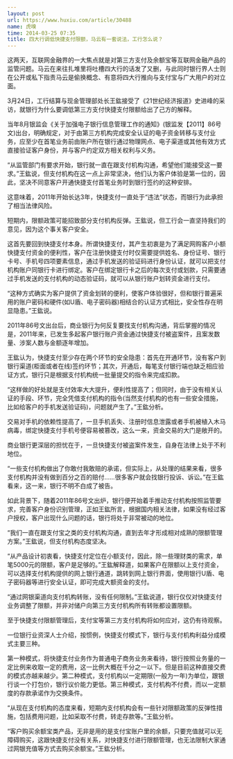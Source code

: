 ```yaml
---
layout: post
url: https://www.huxiu.com/article/30488
name: 虎嗅
time: 2014-03-25 07:35
title: 四大行调低快捷支付限额，马云有一套说法，工行怎么说？
---
```

这两天，互联网金融界的一大焦点就是对第三方支付及余额宝等互联网金融产品的监管问题。马云在来往扎堆里将吐槽四大行的话发了又删，与此同时银行界人士则在公开或私下指责马云是偷换概念、有意将四大行推向与支付宝与广大用户的对立面。

3月24日，工行结算与现金管理部处长王鈜接受了《21世纪经济报道》史进峰的采访，就银行为什么要调低第三方支付快捷支付限额给出了己方的解释。

当年8月银监会《关于加强电子银行信息管理工作的通知》(银监发【2011】86号文)出台，明确规定，对于由第三方机构完成安全认证的电子资金转移与支付业务，应至少在首笔业务前由账户所在银行通过物理网点、电子渠道或其他有效方式直接验证客户身份，并与客户约定双方相关权利与义务。

“从监管部门有要求开始，银行就一直在跟支付机构沟通，希望他们能接受这一要求。”王鈜说，但支付机构在这一点上非常坚决，他们认为客户体验是第一位的，因此，坚决不同意客户开通快捷支付首笔业务时到银行签约的这种安排。

这意味着，2011年开始长达3年，快捷支付一直处于“违法”状态，而银行为此承担了相当法律风险。

短期内，限额政策可能招致部分支付机构反弹。王鈜说，但工行会一直坚持我们的意见，因为这个事关客户安全。

这首先要回到快捷支付本身。所谓快捷支付，其产生初衷是为了满足网购客户小额快捷支付资金的便利性，客户在注册快捷支付时仅需要提供姓名、身份证号、银行卡号、手机号四项要素信息，通过手机发送的验证码进行身份认证，就可以把支付机构账户同银行卡进行绑定。客户在绑定银行卡之后的每次支付或划款，只需要通过手机发送的支付机构的动态验证码，就可以从银行账户划转资金进行支付。

“这种方式确实为客户提供了资金划转的便利，使客户体验很好，但和银行普遍采用的账户密码和硬件(如U盾、电子密码器)相结合的认证方式相比，安全性存在明显隐患。”王鈜说。

2011年86号文出台后，商业银行为何反复要找支付机构沟通，背后掌握的情况是，2011年来，已发生多起客户银行账户资金通过快捷支付被盗案件，且案发数量、涉案人数与金额逐年增加。

王鈜认为，快捷支付至少存在两个环节的安全隐患：首先在开通环节，没有客户到银行渠道(柜面或者在线)签约环节；其次，开通后，每笔支付银行端也缺乏相应验证方式，银行只是根据支付机构统一批量提交的指令来完成扣款。

“这样做的好处就是支付效率大大提升，便利性提高了；但同时，由于没有相关认证的手段、环节，完全凭借支付机构的指令(当然支付机构的也有一些安全措施，比如给客户的手机发送验证码)，问题就产生了。”王鈜分析。

交易对手机的依赖性提高了，一旦手机丢失、注册时信息泄露或者手机被植入木马病毒，绑定快捷支付手机号便容易被篡改，这么一来，资金交易的大门是敞开的。

商业银行更深层的担忧在于，一旦快捷支付被盗案件发生，自身在法律上处于不利地位。

“一些支付机构做出了你敢付我敢赔的承诺，但实际上，从处理的结果来看，很多支付机构并没有做到百分之百的赔付……很多客户就会找银行投诉、诉讼。”在王鈜看来，这一来，银行不明不白成了被告。

如此背景下，随着2011年86号文出炉，银行便开始着手推动支付机构按照监管要求，完善客户身份识别管理，正如王鈜所言，根据国内相关法律，如果没有经过客户授权，客户出现什么问题的话，银行将处于非常被动的地位。

“我们一直在跟支付宝之类的支付机构沟通，直到去年才形成相对成熟的限额管理方案。”王鈜说，但支付机构态度坚决。

“从产品设计初衷看，快捷支付定位在小额支付，因此，除一些理财类的需求，单笔5000元的限额，客户是足够的。”王鈜解释道，如果客户在限额以上支付资金，可以选择支付机构提供的网上银行通道，跳转到网上银行界面，使用银行U盾、电子密码器等进行安全认证，即可完成大额资金的支付。

“通过网银渠道向支付机构转账，没有任何限制。”王鈜说道，银行仅仅对快捷支付业务调整了限额，并非对储户向第三方支付机构所有转账都设置限额。

至于快捷支付限额管理后，支付宝等第三方支付机构将如何应对，这仍有待观察。

一位银行业资深人士介绍，按惯例，快捷支付模式下，银行与支付机构利益分成模式主要三种。

第一种模式，将快捷支付业务作为普通电子商务业务来看待，银行按照业务量的一定比例来收取一定的费用，这一比例大概在千分之一以下。但是目前这种直接交费的模式亦越来越少。第二种模式，支付机构以一定期限(一般为一年)为单位，跟银行谈一个打包价，银行议价能力更低。第三种模式，支付机构不付费，而以一定额度的存款承诺作为交换条件。

“从现在支付机构的态度来看，短期内支付机构会有一些针对限额政策的反弹性措施，包括费用问题，比如采取不付费，转走存款等。”王鈜分析。

“客户购买余额宝类产品，无非是用的是支付宝账户里的余额，只要充值就可以无障碍购买，这跟快捷支付没有关系，对快捷支付进行限额管理，也无法限制大家通过网银充值等方式去购买余额宝。”王鈜分析。


